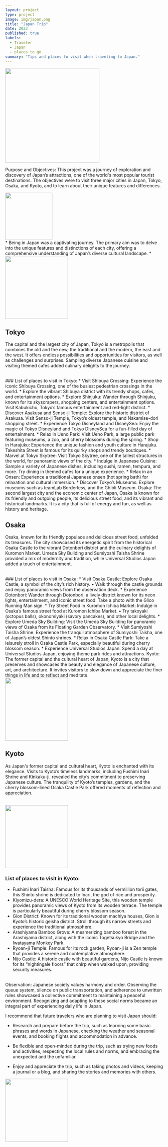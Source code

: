 ```yaml
---
layout: project
type: project
image: img/japan.png
title: "Japan Trip"
date: 2023
published: true
labels:
  - Traveler
  - Japan
  - places to go 
summary: "Tips and places to visit when traveling to Japan."
---
```


<img width="300px" class="img-fluid" src="../img/japan.png">  

Purpose and Objectives: This project was a journey of exploration and discovery of Japan’s attractions, one of the world's most popular tourist destinations. The objectives were to visit three major cities in Japan, Tokyo, Osaka, and Kyoto, and to learn about their unique features and differences.

<img width="150px" class="rounded float-start pe-4" src="../img/3.jpg">


<br />
* Being in Japan was a captivating journey. The primary aim was to delve into the unique features and distinctions of each city, offering a comprehensive understanding of Japan’s diverse cultural landscape. *


<br />

<img width="200px" class="rounded float-start pe-4" src="../img/5.jpg">

## Tokyo
The capital and the largest city of Japan, Tokyo is a metropolis that combines the old and the new, the traditional and the modern, the east and the west. It offers endless possibilities and opportunities for visitors, as well as challenges and surprises. Sampling diverse Japanese cuisine and visiting themed cafes added culinary delights to the journey.

<br />
### List of places to visit in Tokyo:
*	Visit Shibuya Crossing: Experience the iconic Shibuya Crossing, one of the busiest pedestrian crossings in the world.
*	Explore the vibrant Shibuya district with its trendy shops, cafes, and entertainment options.
*	Explore Shinjuku: Wander through Shinjuku, known for its skyscrapers, shopping centers, and entertainment options. Visit Kabukicho, Tokyo’s famous entertainment and red-light district.
*	Discover Asakusa and Senso-ji Temple: Explore the historic district of Asakusa. Visit Senso-ji Temple, Tokyo’s oldest temple, and Nakamise-dori shopping street.
*	Experience Tokyo Disneyland and DisneySea: Enjoy the magic of Tokyo Disneyland and Tokyo DisneySea for a fun-filled day of entertainment.
*	Relax in Ueno Park: Visit Ueno Park, a large public park featuring museums, a zoo, and cherry blossoms during the spring.
*	Shop in Harajuku: Experience the unique fashion and youth culture in Harajuku. Takeshita Street is famous for its quirky shops and trendy boutiques.
*	Marvel at Tokyo Skytree: Visit Tokyo Skytree, one of the tallest structures in the world, for panoramic views of the city.
*	Indulge in Japanese Cuisine: Sample a variety of Japanese dishes, including sushi, ramen, tempura, and more. Try dining in themed cafes for a unique experience.
*	Relax in an Onsen: Experience a traditional Japanese onsen (hot spring bath) for relaxation and cultural immersion.
*	Discover Tokyo’s Museums: Explore museums such as teamLab Borderless, and the Ghibli Museum.
Osaka: The second largest city and the economic center of Japan, Osaka is known for its friendly and outgoing people, its delicious street food, and its vibrant and historical landmarks. It is a city that is full of energy and fun, as well as history and heritage.

<br />

## Osaka
Osaka, known for its friendly populace and delicious street food, unfolded its treasures. The city showcased its energetic spirit from the historical Osaka Castle to the vibrant Dotonbori district and the culinary delights of Kuromon Market. Umeda Sky Building and Sumiyoshi Taisha Shrine provided a mix of modernity and tradition, while Universal Studios Japan added a touch of entertainment.

<br />
### List of places to visit in Osaka:
*	Visit Osaka Castle: Explore Osaka Castle, a symbol of the city’s rich history. • Walk through the castle grounds and enjoy panoramic views from the observation deck.
*	Experience Dotonbori: Wander through Dotonbori, a lively district known for its neon lights, entertainment, and iconic street food. Take a photo with the Glico Running Man sign.
*	Try Street Food in Kuromon Ichiba Market: Indulge in Osaka’s famous street food at Kuromon Ichiba Market. • Try takoyaki (octopus balls), okonomiyaki (savory pancakes), and other local delights.
*	Explore Umeda Sky Building: Visit the Umeda Sky Building for panoramic views of Osaka from its Floating Garden Observatory.
*	Visit Sumiyoshi Taisha Shrine: Experience the tranquil atmosphere of Sumiyoshi Taisha, one of Japan’s oldest Shinto shrines.
*	Relax in Osaka Castle Park: Take a leisurely stroll in Osaka Castle Park, especially beautiful during cherry blossom season.
*	Experience Universal Studios Japan: Spend a day at Universal Studios Japan, enjoying theme park rides and attractions.
Kyoto: The former capital and the cultural heart of Japan, Kyoto is a city that preserves and showcases the beauty and elegance of Japanese culture, art, and architecture. It invites visitors to slow down and appreciate the finer things in life and to reflect and meditate.

<br />
<img width="200px" class="rounded float-start pe-4" src="../img/6.jpeg">

## Kyoto
As Japan's former capital and cultural heart, Kyoto is enchanted with its elegance. Visits to Kyoto’s timeless landmarks, including Fushimi Inari Shrine and Kinkaku-ji, revealed the city’s commitment to preserving Japanese culture. The tranquility of Kyoto’s temples, gardens, and the cherry blossom-lined Osaka Castle Park offered moments of reflection and appreciation.

<br />
<img width="200px" class="rounded float-start pe-4" src="../img/2.jpg">


### List of places to visit in Kyoto:
*	Fushimi Inari Taisha: Famous for its thousands of vermillion torii gates, this Shinto shrine is dedicated to Inari, the god of rice and prosperity.
*	Kiyomizu-dera: A UNESCO World Heritage Site, this wooden temple provides panoramic views of Kyoto from its wooden terrace. The temple is particularly beautiful during cherry blossom season.
*	Gion District: Known for its traditional wooden machiya houses, Gion is Kyoto’s historic geisha district. Stroll through its narrow streets and experience the traditional atmosphere.
*	Arashiyama Bamboo Grove: A mesmerizing bamboo forest in the Arashiyama district, along with the iconic Togetsukyo Bridge and the Iwatayama Monkey Park.
*	Ryoan-ji Temple: Famous for its rock garden, Ryoan-ji is a Zen temple that provides a serene and contemplative atmosphere.
*	Nijo Castle: A historic castle with beautiful gardens, Nijo Castle is known for its “nightingale floors” that chirp when walked upon, providing security measures.

<br />
Observation: Japanese society values harmony and order. Observing the queue system, silence on public transportation, and adherence to unwritten rules showcased a collective commitment to maintaining a peaceful environment. Recognizing and adapting to these social norms became an integral part of experiencing daily life in Japan.

I recommend that future travelers who are planning to visit Japan should:
*	Research and prepare before the trip, such as learning some basic phrases and words in Japanese, checking the weather and seasonal events, and booking flights and accommodation in advance.

*	Be flexible and open-minded during the trip, such as trying new foods and activities, respecting the local rules and norms, and embracing the unexpected and the unfamiliar.

*	Enjoy and appreciate the trip, such as taking photos and videos, keeping a journal or a blog, and sharing the stories and memories with others.

<img width="200px" class="rounded float-start pe-4" src="../img/4.jpg">
